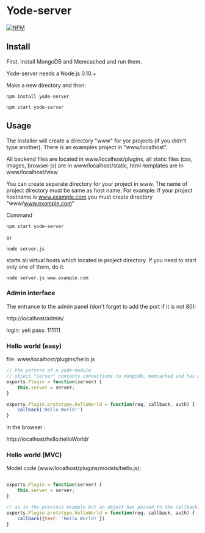 Yode-server
===========

[![NPM](https://nodei.co/npm/yode-server.png)](https://nodei.co/npm/yode-server/)

## Install

First, install MongoDB and Memcached and run them. 

Yode-server needs a Node.js 0.10.+

Make a new directory and then:

```
npm install yode-server

npm start yode-server
```

## Usage

The installer will create a directory "www" for yor projects (if you didn't type another). 
There is an examples project in "www/localhost". 

All backend files are located in www/localhost/plugins,
all static files (css, images, browser-js) are in www/localhost/static,
html-templates are in www/localhost/view

You can create separate directory for your project in www. The name of project directory must be same as host name. For example: if your project hostname is www.example.com you must create directory "www/www.example.com"

Command
```
npm start yode-server
```
or
```
node server.js
```
starts all virtual hosts which located in project directory. If you need to start only one of them, do it:

```
node server.js www.example.com
```

### Admin interface

The entrance to the admin panel (don't forget to add the port if it is not 80):

http://localhost/admin/

login: yeti
pass: 111111


### Hello world (easy)

file: www/localhost/plugins/hello.js
```javascript
// the pattern of a yode-module
// object "server" contents connections to mongodb, memcached and has more useful properties 
exports.Plugin = function(server) {
    this.server = server;
}

exports.Plugin.prototype.helloWorld = function(req, callback, auth) {
    callback('Hello World!')
}
```

in the browser :

http://localhost/hello:helloWorld/

### Hello world (MVC)

Model code (www/localhost/plugins/models/hello.js):
```javascript

exports.Plugin = function(server) {
    this.server = server;
}

// as in the previous example but an object has passed to the callback.
exports.Plugin.prototype.helloWorld = function(req, callback, auth) {
    callback({text: 'Hello World!'})
}

```



